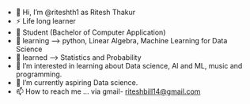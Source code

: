 - 👋 Hi, I’m @riteshth1 as Ritesh Thakur
- ⚡ Life long learner
- 🏫 Student (Bachelor of Computer Application)
- 📔 learning --> python, Linear Algebra, Machine Learning for Data Science
- 🫡 learned --> Statistics and Probability
- 👀 I’m interested in learning about Data science, AI and ML, music and programming.
- 🌱 I’m currently aspiring Data science. 
- 📫 How to reach me ... via gmail- riteshbill14@gmail.com


<!---
riteshth1/riteshth1 is a ✨ special ✨ repository because its `README.md` (this file) appears on your GitHub profile.
You can click the Preview link to take a look at your changes.
--->
